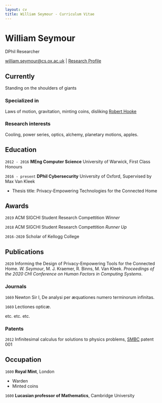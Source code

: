 ```yaml
---
layout: cv
title: William Seymour - Curriculum Vitae
---
```

# William Seymour
DPhil Researcher

<div id="webaddress">
<a href="william.seymour@cs.ox.ac.uk">william.seymour@cs.ox.ac.uk</a>
| <a href="https://www.cs.ox.ac.uk/people/william.seymour/">Research Profile</a>
</div>


## Currently

Standing on the shoulders of giants

### Specialized in

Laws of motion, gravitation, minting coins, disliking [Robert Hooke](http://en.wikipedia.org/wiki/Robert_Hooke)


### Research interests

Cooling, power series, optics, alchemy, planetary motions, apples.


## Education

`2012 - 2016`
__MEng Computer Science__ University of Warwick, First Class Honours

`2016 - present`
__DPhil Cybersecurity__ University of Oxford, Supervised by Max Van Kleek

- Thesis title: Privacy-Empowering Technologies for the Connected Home

## Awards

`2019`
ACM SIGCHI Student Research Compettition *Winner*

`2018` 
ACM SIGCHI Student Research Compettition *Runner Up*

`2016-2020`
Scholar of Kellogg College

## Publications

`2020`
Informing the Design of Privacy-Empowering Tools for the Connected Home. *W. Seymour*, M. J. Kraemer, R. Binns, M. Van Kleek. *Proceedings of the 2020 CHI Conference on Human Factors in Computing Systems*.

### Journals

`1669`
Newton Sir I, De analysi per æquationes numero terminorum infinitas. 

`1669`
Lectiones opticæ.

etc. etc. etc.

### Patents

`2012`
Infinitesimal calculus for solutions to physics problems, [SMBC](http://www.techdirt.com/articles/20121011/09312820678/if-patents-had-been-around-time-newton.shtml) patent 001


## Occupation

`1600`
__Royal Mint__, London

- Warden
- Minted coins

`1600`
__Lucasian professor of Mathematics__, Cambridge University



<!-- ### Footer

Last updated: May 2013 -->


